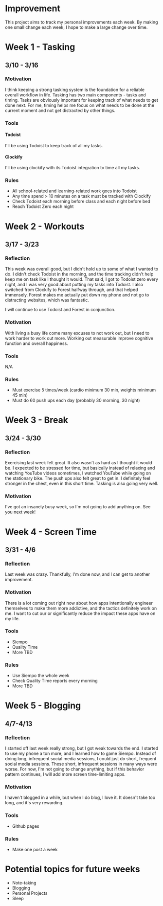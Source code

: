 # Improvement

This project aims to track my personal improvements each week. By making one small change each week, I hope to make a large change over time.

# Week 1 - Tasking
## 3/10 - 3/16
### Motivation

I think keeping a strong tasking system is the foundation for a reliable overall workflow in life. Tasking has two main components - tasks and timing. Tasks are obviously important for keeping track of what needs to get done next. For me, timing helps me focus on what needs to be done at the current moment and not get distracted by other things.

### Tools
#### Todoist

I'll be using Todoist to keep track of all my tasks.

#### Clockify

I'll be using clockify with its Todoist integration to time all my tasks.

### Rules

- All school-related and learning-related work goes into Todoist
- Any time spend > 10 minutes on a task must be tracked with Clockify
- Check Todoist each morning before class and each night before bed
- Reach Todoist Zero each night

# Week 2 - Workouts
## 3/17 - 3/23
### Reflection

This week was overall good, but I didn't hold up to some of what I wanted to do. I didn't check Todoist in the morning, and the time tracking didn't help keep me on task like I thought it would. That said, I got to Todoist zero every night, and I was very good about putting my tasks into Todoist. I also switched from Clockify to Forest halfway through, and that helped immensely. Forest makes me actually put down my phone and not go to distracting websites, which was fantastic.

I will continue to use Todoist and Forest in conjunction.

### Motivation

With living a busy life come many excuses to not work out, but I need to work harder to work out more. Working out measurable improve cognitive function and overall happiness.

### Tools

N/A

### Rules

- Must exercise 5 times/week (cardio minimum 30 min, weights minimum 45 min)
- Must do 60 push ups each day (probably 30 morning, 30 night)

# Week 3 - Break
## 3/24 - 3/30
### Reflection
Exercising last week felt great. It also wasn't as hard as I thought it would be. I expected to be stressed for time, but basically instead of relaxing and watching YouTube videos sometimes, I watched YouTube while going on the stationary bike. The push ups also felt great to get in. I definitely feel stronger in the chest, even in this short time. Tasking is also going very well.

### Motivation

I've got an insanely busy week, so I'm not going to add anything on. See you next week!

# Week 4 - Screen Time
## 3/31 - 4/6
### Reflection

Last week was crazy. Thankfully, I'm done now, and I can get to another improvement.

### Motivation

There is a lot coming out right now about how apps intentionally engineer themselves to make them more addictive, and the tactics definitely work on me. I want to cut our or significantly reduce the impact these apps have on my life.

### Tools

- Siempo
- Quality Time
- More TBD

### Rules

- Use Siempo the whole week
- Check Quality Time reports every morning
- More TBD

# Week 5 - Blogging
## 4/7-4/13
### Reflection

I started off last week really strong, but I got weak towards the end. I started to use my phone a ton more, and I learned how to game Siempo. Instead of doing long, infrequent social media sessions, I could just do short, frequent social media sessions. These short, infrequent sessions in many ways were worse. For now, I'm not going to change anything, but if this behavior pattern continues, I will add more screen time-limiting apps.

### Motivation

I haven't blogged in a while, but when I do blog, I love it. It doesn't take too long, and it's very rewarding.

### Tools

- Github pages

### Rules

- Make one post a week

# Potential topics for future weeks

- Note-taking
- Blogging
- Personal Projects
- Sleep
